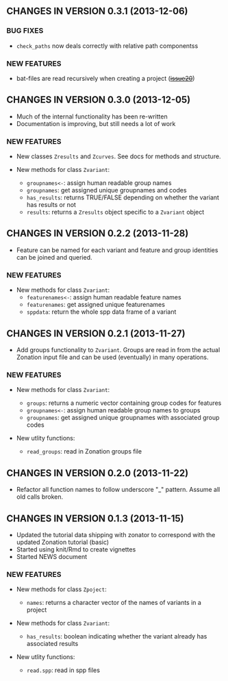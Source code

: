 ## CHANGES IN VERSION 0.3.1 (2013-12-06)

### BUG FIXES

* `check_paths` now deals correctly with relative path componentss 

### NEW FEATURES

* bat-files are read recursively when creating a project (~~[issue20](https://github.com/cbig/zonator/issues/20)~~)

## CHANGES IN VERSION 0.3.0 (2013-12-05)

* Much of the internal functionality has been re-written
* Documentation is improving, but still needs a lot of work

### NEW FEATURES

* New classes `Zresults` and `Zcurves`. See docs for methods and structure.

* New methods for class `Zvariant`:
  - `groupnames<-`: assign human readable group names
  - `groupnames`: get assigned unique groupnames and codes
  - `has_results`: returns TRUE/FALSE depending on whether the variant has 
  results or not
  - `results`: returns a `Zresults` object specific to a `Zvariant` object

## CHANGES IN VERSION 0.2.2 (2013-11-28)

* Feature can be named for each variant and feature and group identities can
be joined and queried. 

### NEW FEATURES

* New methods for class `Zvariant`:
  - `featurenames<-`: assign human readable feature names
  - `featurenames`: get assigned unique featurenames
  - `sppdata`: return the whole spp data frame of a variant

## CHANGES IN VERSION 0.2.1 (2013-11-27)

* Add groups functionality to `Zvariant`. Groups are read in from the actual
Zonation input file and can be used (eventually) in many operations.

### NEW FEATURES

* New methods for class `Zvariant`:
  - `groups`: returns a numeric vector containing group codes for features
  - `groupnames<-`: assign human readable group names to groups
  - `groupnames`: get assigned unique groupnames with associated group codes 

* New utlity functions:
  - `read_groups`: read in Zonation groups file

## CHANGES IN VERSION 0.2.0 (2013-11-22)

* Refactor all function names to follow underscore "_" pattern. Assume all
old calls broken.

## CHANGES IN VERSION 0.1.3 (2013-11-15)

* Updated the tutorial data shipping with zonator to correspond with the updated
Zonation tutorial (basic)
* Started using knit/Rmd to create vignettes
* Started NEWS document

### NEW FEATURES

* New methods for class `Zpoject`:
  - `names`: returns a character vector of the names of variants in a project

* New methods for class `Zvariant`:
  - `has_results`: boolean indicating whether the variant already has associated
    results

* New utlity functions:
  - `read.spp`: read in spp files